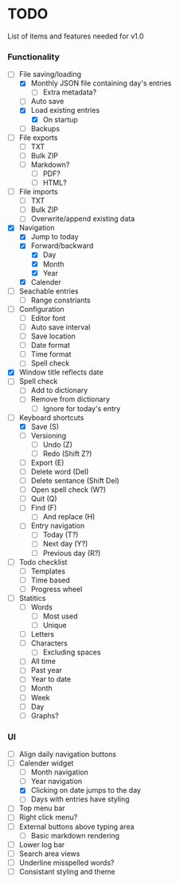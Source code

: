 # TODO

List of items and features needed for v1.0


### Functionality
- [ ] File saving/loading
  - [x] Monthly JSON file containing day's entries
    - [ ] Extra metadata?
  - [ ] Auto save
  - [x] Load existing entries
    - [x] On startup
  - [ ] Backups
- [ ] File exports
  - [ ] TXT
  - [ ] Bulk ZIP
  - [ ] Markdown?
    - [ ] PDF?
    - [ ] HTML?
- [ ] File imports
  - [ ] TXT
  - [ ] Bulk ZIP
  - [ ] Overwrite/append existing data
- [x] Navigation
  - [x] Jump to today
  - [x] Forward/backward
    - [x] Day
    - [x] Month
    - [x] Year
  - [x] Calender
- [ ] Seachable entries
  - [ ] Range constriants
- [ ] Configuration
  - [ ] Editor font
  - [ ] Auto save interval
  - [ ] Save location
  - [ ] Date format
  - [ ] Time format
  - [ ] Spell check
- [x] Window title reflects date
- [ ] Spell check
  - [ ] Add to dictionary
  - [ ] Remove from dictionary
    - [ ] Ignore for today's entry
- [ ] Keyboard shortcuts
  - [x] Save (S)
  - [ ] Versioning
    - [ ] Undo (Z)
    - [ ] Redo (Shift Z?)
  - [ ] Export (E)
  - [ ] Delete word (Del)
  - [ ] Delete sentance (Shift Del)
  - [ ] Open spell check (W?)
  - [ ] Quit (Q)
  - [ ] Find (F)
    - [ ] And replace (H)
  - [ ] Entry navigation
    - [ ] Today (T?)
    - [ ] Next day (Y?)
    - [ ] Previous day (R?)
- [ ] Todo checklist
  - [ ] Templates
  - [ ] Time based
  - [ ] Progress wheel
- [ ] Statitics
  - [ ] Words
    - [ ] Most used
    - [ ] Unique
  - [ ] Letters
  - [ ] Characters
    - [ ] Excluding spaces
  - [ ] All time
  - [ ] Past year
  - [ ] Year to date
  - [ ] Month
  - [ ] Week
  - [ ] Day
  - [ ] Graphs?

### UI
- [ ] Align daily navigation buttons
- [ ] Calender widget
  - [ ] Month navigation
  - [ ] Year navigation
  - [x] Clicking on date jumps to the day
  - [ ] Days with entries have styling
- [ ] Top menu bar
- [ ] Right click menu?
- [ ] External buttons above typing area
  - [ ] Basic markdown rendering
- [ ] Lower log bar
- [ ] Search area views
- [ ] Underline misspelled words?
- [ ] Consistant styling and theme